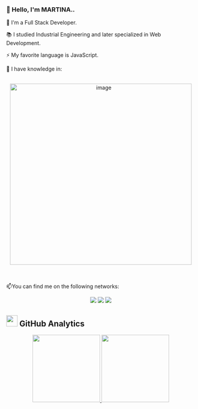 ### 👋  Hello, I'm MARTINA..

💼 I'm a Full Stack Developer.

📚  I studied Industrial Engineering and later specialized in Web Development.

⚡️  My favorite language is JavaScript.

🧠  I have knowledge in:
<br/>
<br/>
<div align="center" >
  <img width="484" alt="image" src="https://github.com/Martinasorialanzi/Martinasorialanzi/assets/104227744/a908d3bf-461a-40d3-a4fe-e9a2c9ef87eb">
</div>
<br/>
<br/>

📫You can find me on the following networks:

<p align="center">
<p align="center">
<a href= "https://github.com/Martinasorialanzi"><img src="https://img.icons8.com/material-outlined/27/000000/ball-point-pen.png"/></a>
<a href= "https://www.linkedin.com/in/martinasorialanzi/"><img src="https://img.icons8.com/material-outlined/30/000000/linkedin.png"/></a>
<a href= "https://mmsorialanzi.vercel.app/"><img src="https://img.icons8.com/material-outlined/27/000000/geography.png"/></a>
</p>




<!--
### Hi there 👋
**Martinasorialanzi/Martinasorialanzi** is a ✨ _special_ ✨ repository because its `README.md` (this file) appears on your GitHub profile.

Here are some ideas to get you started:

- 🔭 I’m currently working on ...
- 🌱 I’m currently learning ...
- 👯 I’m looking to collaborate on ...
- 🤔 I’m looking for help with ...
- 💬 Ask me about ...
- 📫 How to reach me: ...
- 😄 Pronouns: ...
- ⚡ Fun fact: ...
-->


## <img src="https://media.giphy.com/media/iY8CRBdQXODJSCERIr/giphy.gif" width = 30px> GitHub Analytics

<p align="center">
<a href="https://github.com/MArtinasorialanzi">
  <img height="180em" src="https://github-readme-stats-eight-theta.vercel.app/api?username=LorenzoAlbornoz&show_icons=true&theme=algolia&include_all_commits=true&count_private=true"/>
  <img height="180em" src="https://github-readme-stats-eight-theta.vercel.app/api/top-langs/?username=LorenzoAlbornoz&layout=compact&langs_count=8&theme=algolia"/>
</a>
</p>
